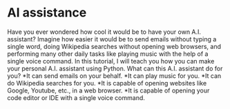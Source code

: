 # AI assistance
Have you ever wondered how cool it would be to have your own A.I. assistant? Imagine how easier it would be to send emails without typing a single word, doing Wikipedia searches without opening web browsers, and performing many other daily tasks like playing music with the help of a single voice command. In this tutorial, I will teach you how you can make your personal A.I. assistant using Python. 
What can this A.I. assistant do for you?
*It can send emails on your behalf.
*It can play music for you.
*It can do Wikipedia searches for you.
*It is capable of opening websites like Google, Youtube, etc., in a web browser.
*It is capable of opening your code editor or IDE with a single voice command.
